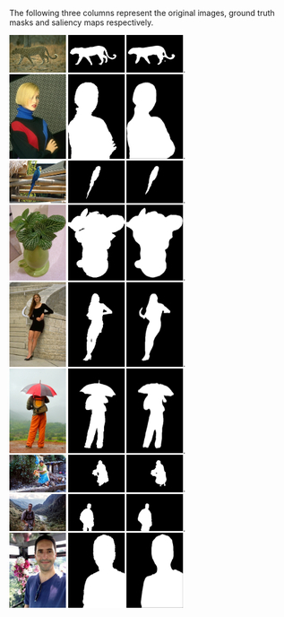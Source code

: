 The following three columns represent the original images, ground truth masks and saliency maps respectively.  

<img src="0011.jpg" width="20%" > <img src="0011gt.png" width="20%" > <img src="0011.png" width="20%" >.    
<img src="0035.jpg" width="20%" > <img src="0035gt.png" width="20%" > <img src="0035.png" width="20%" >.      
<img src="0041.jpg" width="20%" > <img src="0041gt.png" width="20%" > <img src="0041.png" width="20%" >.  
<img src="0065.jpg" width="20%" > <img src="0065gt.png" width="20%" > <img src="0065.png" width="20%" >.  
<img src="0111.jpg" width="20%" > <img src="0111gt.png" width="20%" > <img src="0111.png" width="20%" >.  
<img src="0179.jpg" width="20%" > <img src="0179gt.png" width="20%" > <img src="0179.png" width="20%" >.  
<img src="0512.jpg" width="20%" > <img src="0512gt.png" width="20%" > <img src="0512.png" width="20%" >.  
<img src="0513.jpg" width="20%" > <img src="0513gt.png" width="20%" > <img src="0513.png" width="20%" >.  
<img src="0514.jpg" width="20%" > <img src="0514gt.png" width="20%" > <img src="0514.png" width="20%" > 
